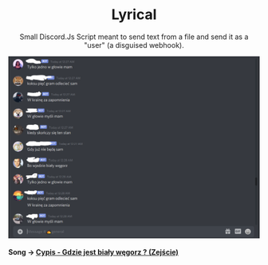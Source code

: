 <h1 align='center'> Lyrical </h1>
<p align='center'> Small Discord.Js Script meant to send text from a file and send it as a "user" (a disguised webhook). </p>
<img align='center' src='https://raw.githubusercontent.com/fweak-2/Lyrical/main/Github-Lyrical.PNG'>

#### Song -> [Cypis - Gdzie jest biały węgorz ? (Zejście)](https://www.youtube.com/watch?v=qrxv0JNVtgY)
